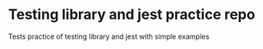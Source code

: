 # Testing library and jest practice repo

Tests practice of testing library and jest with simple examples
